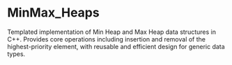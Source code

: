 # MinMax_Heaps
Templated implementation of Min Heap and Max Heap data structures in C++. Provides core operations including insertion and removal of the highest-priority element, with reusable and efficient design for generic data types.
